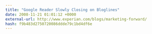 ```yaml
---
title: "Google Reader Slowly Closing on Bloglines"
date: 2008-11-21 01:01:12 +0000
external-url: http://www.experian.com/blogs/marketing-forward/
hash: f9b483d2750720086ddde79c1bd4df6e
---
```



